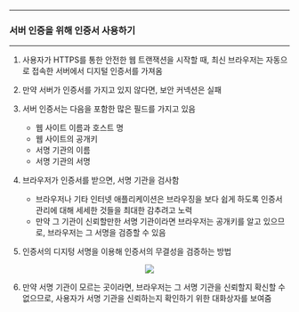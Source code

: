 -----
### 서버 인증을 위해 인증서 사용하기
-----
1. 사용자가 HTTPS를 통한 안전한 웹 트랜잭션을 시작할 때, 최신 브라우저는 자동으로 접속한 서버에서 디지털 인증서를 가져옴
2. 만약 서버가 인증서를 가지고 있지 않다면, 보안 커넥션은 실패
3. 서버 인증서는 다음을 포함한 많은 필드를 가지고 있음
   - 웹 사이트 이름과 호스트 명
   - 웹 사이트의 공개키
   - 서명 기관의 이름
   - 서명 기관의 서명

4. 브라우저가 인증서를 받으면, 서명 기관을 검사함
   - 브라우저나 기타 인터넷 애플리케이션은 브라우징을 보다 쉽게 하도록 인증서 관리에 대해 세세한 것들을 최대한 감추려고 노력
   - 만약 그 기관이 신뢰할만한 서명 기관이라면 브라우저는 공개키를 알고 있으므로, 브라우저는 그 서명을 검증할 수 있음

5. 인증서의 디지텅 서명을 이용해 인증서의 무결성을 검증하는 방법
<div align="center">
<img src="https://github.com/user-attachments/assets/cbd9263a-e13a-4328-ab7f-71220dd51c39">
</div>

6. 만약 서명 기관이 모르는 곳이라면, 브라우저는 그 서명 기관을 신뢰할지 확신할 수 없으므로, 사용자가 서명 기관을 신뢰하는지 확인하기 위한 대화상자를 보여줌
